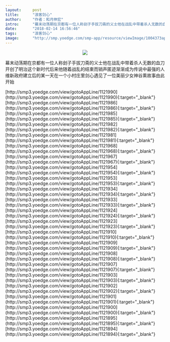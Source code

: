 ```yaml
---
layout:     post
title:      "浪客剑心"
author:     "作者：和月伸宏"
intro:      "幕末动荡期在京都有一位人称刽子手拔刀斋的义士他在战乱中带着杀人无数的血刀开创了明治这个新时代后来他随着战乱的结束而销声匿迹渐渐成为传说中最强的人维新政府建立后的某一天在一个小村庄里剑心遇见了一位美丽少女神谷熏故事由此开始"
date:       "2018-02-14 16:56:46"
tags:       "浪客剑心"
image:      "http://smp.yoedge.com/smp-app/resource/viewImage/1004373appline.png"
---
```

<div style="text-align: center">
<p><img src="http://smp.yoedge.com/smp-app/resource/viewImage/1004373appline.png"/></p>
</div>
<p class="post-meta">
<span>幕末动荡期在京都有一位人称刽子手拔刀斋的义士他在战乱中带着杀人无数的血刀开创了明治这个新时代后来他随着战乱的结束而销声匿迹渐渐成为传说中最强的人维新政府建立后的某一天在一个小村庄里剑心遇见了一位美丽少女神谷熏故事由此开始</span>
</p>
[http://smp3.yoedge.com/view/gotoAppLine/1121990](http://smp3.yoedge.com/view/gotoAppLine/1121990){:target="_blank"}
[http://smp3.yoedge.com/view/gotoAppLine/1121986](http://smp3.yoedge.com/view/gotoAppLine/1121986){:target="_blank"}
[http://smp3.yoedge.com/view/gotoAppLine/1121985](http://smp3.yoedge.com/view/gotoAppLine/1121985){:target="_blank"}
[http://smp3.yoedge.com/view/gotoAppLine/1121982](http://smp3.yoedge.com/view/gotoAppLine/1121982){:target="_blank"}
[http://smp3.yoedge.com/view/gotoAppLine/1121981](http://smp3.yoedge.com/view/gotoAppLine/1121981){:target="_blank"}
[http://smp3.yoedge.com/view/gotoAppLine/1121968](http://smp3.yoedge.com/view/gotoAppLine/1121968){:target="_blank"}
[http://smp3.yoedge.com/view/gotoAppLine/1121967](http://smp3.yoedge.com/view/gotoAppLine/1121967){:target="_blank"}
[http://smp3.yoedge.com/view/gotoAppLine/1121954](http://smp3.yoedge.com/view/gotoAppLine/1121954){:target="_blank"}
[http://smp3.yoedge.com/view/gotoAppLine/1121953](http://smp3.yoedge.com/view/gotoAppLine/1121953){:target="_blank"}
[http://smp3.yoedge.com/view/gotoAppLine/1121934](http://smp3.yoedge.com/view/gotoAppLine/1121934){:target="_blank"}
[http://smp3.yoedge.com/view/gotoAppLine/1121933](http://smp3.yoedge.com/view/gotoAppLine/1121933){:target="_blank"}
[http://smp3.yoedge.com/view/gotoAppLine/1121924](http://smp3.yoedge.com/view/gotoAppLine/1121924){:target="_blank"}
[http://smp3.yoedge.com/view/gotoAppLine/1121923](http://smp3.yoedge.com/view/gotoAppLine/1121923){:target="_blank"}
[http://smp3.yoedge.com/view/gotoAppLine/1121910](http://smp3.yoedge.com/view/gotoAppLine/1121910){:target="_blank"}
[http://smp3.yoedge.com/view/gotoAppLine/1121909](http://smp3.yoedge.com/view/gotoAppLine/1121909){:target="_blank"}
[http://smp3.yoedge.com/view/gotoAppLine/1121908](http://smp3.yoedge.com/view/gotoAppLine/1121908){:target="_blank"}
[http://smp3.yoedge.com/view/gotoAppLine/1121907](http://smp3.yoedge.com/view/gotoAppLine/1121907){:target="_blank"}
[http://smp3.yoedge.com/view/gotoAppLine/1121903](http://smp3.yoedge.com/view/gotoAppLine/1121903){:target="_blank"}
[http://smp3.yoedge.com/view/gotoAppLine/1121902](http://smp3.yoedge.com/view/gotoAppLine/1121902){:target="_blank"}
[http://smp3.yoedge.com/view/gotoAppLine/1121901](http://smp3.yoedge.com/view/gotoAppLine/1121901){:target="_blank"}
[http://smp3.yoedge.com/view/gotoAppLine/1121900](http://smp3.yoedge.com/view/gotoAppLine/1121900){:target="_blank"}
[http://smp3.yoedge.com/view/gotoAppLine/1121895](http://smp3.yoedge.com/view/gotoAppLine/1121895){:target="_blank"}
[http://smp3.yoedge.com/view/gotoAppLine/1121894](http://smp3.yoedge.com/view/gotoAppLine/1121894){:target="_blank"}


